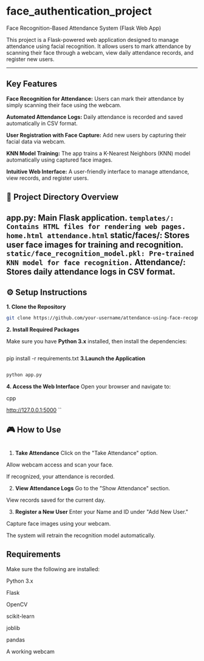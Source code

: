 # face_authentication_project
Face Recognition-Based Attendance System (Flask Web App)


This project is a Flask-powered web application designed to manage attendance using facial recognition. It allows users to mark attendance by scanning their face through a webcam, view daily attendance records, and register new users.


---

## Key Features
**Face Recognition for Attendance:**
Users can mark their attendance by simply scanning their face using the webcam.

**Automated Attendance Logs:**
Daily attendance is recorded and saved automatically in CSV format.

**User Registration with Face Capture:**
Add new users by capturing their facial data via webcam.

**KNN Model Training:**
The app trains a K-Nearest Neighbors (KNN) model automatically using captured face images.

**Intuitive Web Interface:**
A user-friendly interface to manage attendance, view records, and register users.

## 📁 Project Directory Overview


app.py: Main Flask application.
``
templates/: Contains HTML files for rendering web pages.
home.html
attendance.html
``
static/faces/: Stores user face images for training and recognition.
``
static/face_recognition_model.pkl: Pre-trained KNN model for face recognition.
``
Attendance/: Stores daily attendance logs in CSV format.
---
## ⚙️ Setup Instructions
**1. Clone the  Repository**
   
```bash
git clone https://github.com/your-username/attendance-using-face-recognition.git
```

**2. Install Required Packages**

Make sure you have **Python 3.x** installed, then install the dependencies:

```bash
```
pip install -r requirements.txt
**3.Launch the Application**
```bash

python app.py
```
**4. Access the Web Interface**
Open your browser and navigate to:

cpp

http://127.0.0.1:5000
``
## 🎮 How to Use
```
```
1. **Take Attendance**
Click on the "Take Attendance" option.

Allow webcam access and scan your face.

If recognized, your attendance is recorded.

2. **View Attendance Logs**
Go to the "Show Attendance" section.

View records saved for the current day.

3. **Register a New User**
Enter your Name and ID under "Add New User."

Capture face images using your webcam.

The system will retrain the recognition model automatically.

 ## Requirements
Make sure the following are installed:

Python 3.x

Flask

OpenCV

scikit-learn

joblib

pandas

A working webcam


